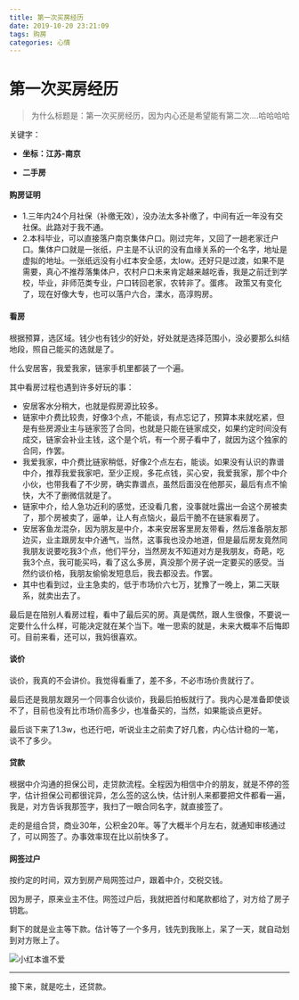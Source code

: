 ```yaml
---
title: 第一次买房经历
date: 2019-10-20 23:21:09
tags: 购房
categories: 心情
---
```


# 第一次买房经历

> 为什么标题是：第一次买房经历，因为内心还是希望能有第二次....哈哈哈哈

关键字：

- **坐标：江苏-南京**

- **二手房**

<!-- more -->

#### 购房证明
- 1.三年内24个月社保（补缴无效），没办法太多补缴了，中间有近一年没有交社保。此路对于我不通。
- 2.本科毕业，可以直接落户南京集体户口。刚过完年，又回了一趟老家迁户口。集体户口就是一张纸，户主是不认识的没有血缘关系的一个名字，地址是虚拟的地址。一张纸远没有小红本安全感，太low。还好只是过渡，如果不是需要，真心不推荐落集体户，农村户口未来肯定越来越吃香，我是之前迁到学校，毕业，非师范类专业，户口转回老家，农转非了。蛋疼。
 政策又有变化了，现在好像大专，也可以落户六合，溧水，高淳购房。
#### 看房
根据预算，选区域。钱少也有钱少的好处，好处就是选择范围小，没必要那么纠结地段，照自己能买的选就是了。

什么安居客，我爱我家，链家手机里都装了一个遍。

其中看房过程也遇到许多好玩的事：

- 安居客水分稍大，也就是假房源比较多。
- 链家中介费比较贵，好像3个点，不能谈，有点忘记了，预算本来就吃紧，但是有些房源业主与链家签了合同，也就是只能在链家成交，如果约定时间没有成交，链家会补业主钱，这个是个坑，有一个房子看中了，就因为这个独家的合同，作罢。
- 我爱我家，中介费比链家稍低，好像2个点左右，能谈。如果没有认识的靠谱中介，推荐我爱我家吧，至少正规，多花点钱，买心安，我爱我家，那个中介小伙，也带我看了不少房，确实靠谱点，虽然后面没在他那买，最后有点不愉快，大不了删微信就是了。
- 链家中介，给人急功近利的感觉，还没看几套，没事就吐露出一会这个房被卖了，那个房被卖了，逼单，让人有点恼火，最后干脆不在链家看房了。
- 安居客鱼龙混杂，因为朋友是中介，本来安居客里房友带看，然后准备朋友那边买，业主跟房友中介通气，当然，这事我也没办地道，但是最后房友竟然同我朋友说要吃我3个点，他们平分，当然房友不知道对方是我朋友，奇葩，吃我3个点，我可能买吗，看了这么多房，真没那个房子说一定要买的感受。当然约谈价格，我朋友偷偷发短息后，我去都没去。作罢。
- 其中也看到过，业主急卖的，低于市场价六七万，犹豫了一晚上，第二天联系，就卖出去了。

最后是在陪别人看房过程，看中了最后买的房。真是偶然，跟人生很像，不要说一定要什么什么样，可能决定就在某个当下。唯一思索的就是，未来大概率不后悔即可。目前来看，还可以，我妈很喜欢。

#### 谈价

谈价，我真的不会讲价。我觉得看重了，差不多，不必市场价贵就行了。

最后还是我朋友跟另一个同事合伙谈价，我最后拍板就行了。我内心是准备即使谈不了，目前也没有比市场价高多少，也准备买的，当然，如果能谈点更好。

最后谈下来了1.3w，也还行吧，听说业主之前卖了好几套，内心估计稳的一笔，谈不了多少。

#### 贷款

根据中介沟通的担保公司，走贷款流程。全程因为相信中介的朋友，就是不停的签字，估计担保公司都很诧异，怎么签的这么快，估计别人来都要把文件都看一遍，我是，对方告诉我那签字，我扫了一眼合同名字，就直接签了。

走的是组合贷，商业30年，公积金20年。等了大概半个月左右，就通知审核通过了，可以网签了。办事效率现在比以前快多了。

#### 网签过户

按约定的时间，双方到房产局网签过户，跟着中介，交税交钱。

因为房子，原来业主不住。网签过户后，我就把首付和尾款都给了，对方给了房子钥匙。

剩下的就是业主等下款。估计等了一个多月，钱先到我账上，呆了一天，就自动划到对方账上了。

![小红本谁不爱](/images/房产本.jpg)

------

接下来，就是吃土，还贷款。